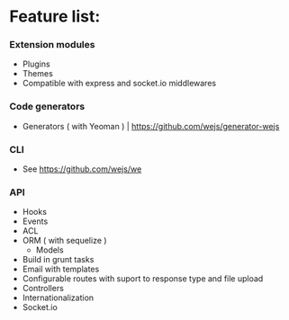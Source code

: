 # Feature list:

### Extension modules

- Plugins
- Themes
- Compatible with express and socket.io middlewares

### Code generators

- Generators ( with Yeoman ) | https://github.com/wejs/generator-wejs

### CLI

- See https://github.com/wejs/we

### API

- Hooks
- Events
- ACL
- ORM ( with sequelize )
  - Models
- Build in grunt tasks
- Email with templates
- Configurable routes with suport to response type and file upload
- Controllers
- Internationalization
- Socket.io
